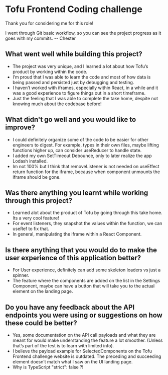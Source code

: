 # Tofu Frontend Coding challenge

Thank you for considering me for this role!

I went through Git basic workflow, so you can see the project progress as it goes with my commits.
-- Chester

## What went well while building this project?

* The project was very unique, and I learned a lot about how Tofu’s product by working within the code. 
* I’m proud that I was able to learn the code and most of how data is being passed and persisted just by debugging and testing.
* I haven’t worked with iframes, especially within React, in a while and it was a good experience to figure things out in a short timeframe.
* Just the feeling that I was able to complete the take home, despite not knowing much about the codebase before!

## What didn't go well and you would like to improve?
* I could definitely organize some of the code to be easier for other engineers to digest. For example, types in their own files, maybe lifting functions higher up, can consider useReducer to handle state. 
* I added my own SetTimeout Debounce, only to later realize the app Lodash installed.
* Im not 100% but I think that removeListener is not needed on useEffect return function for the iframe, because when component unmounts the iframe should be gone.

## Was there anything you learnt while working through this project?
* Learned alot about the product of Tofu by going through this take home. Its a very cool feature!
* For event listeners, they snapshot the values within the function, we can useRef to fix that.
* In general, manipulating the iframe within a React Component.

## Is there anything that you would do to make the user experience of this application better?

* For User experience, definitely can add some skeleton loaders vs just a spinner.
* The feature where the components are added on the list in the Settings Component, maybe can have a button that will take you to the actual element on the landing page.

## Do you have any feedback about the API endpoints you were using or suggestions on how these could be better?

* Yes, some documentation on the API call payloads and what they are meant for would make understanding the feature a lot smoother. (Unless that’s part of the test is to learn with limited info).
* I believe the payload example for SelectedComponents on the Tofu Frontend challenge website is outdated. The preceding and succeeding element doesn’t match what I saw on the UI landing page.
* Why is TypeScript "strict": false ?!
